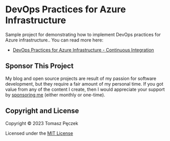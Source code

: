 # DevOps Practices for Azure Infrastructure

Sample project for demonstrating how to implement DevOps practices for Azure infrastructure.. You can read more here:

- [DevOps Practices for Azure Infrastructure  - Continuous Integration]()

## Sponsor This Project

My blog and open source projects are result of my passion for software development, but they require a fair amount of my personal time. If you got value from any of the content I create, then I would appreciate your support by [sponsoring me](https://github.com/sponsors/tpeczek) (either monthly or one-time).

## Copyright and License

Copyright © 2023 Tomasz Pęczek

Licensed under the [MIT License](https://github.com/tpeczek/demo-devops-practices-for-azure-infrastructure/blob/master/LICENSE.md)

